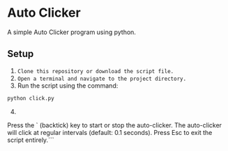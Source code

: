 # Auto Clicker

A simple Auto Clicker program using python.

## Setup

1. ```Clone this repository or download the script file.```
2. ```Open a terminal and navigate to the project directory.```
3. Run the script using the command:
```bash
python click.py
```
4. ```The script will wait for you to press keys:
Press the ` (backtick) key to start or stop the auto-clicker.
The auto-clicker will click at regular intervals (default: 0.1 seconds).
Press Esc to exit the script entirely.```




